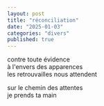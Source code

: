 ```yaml
---
layout: post
title: "réconciliation"
date: "2025-01-03"
categories: "divers"
published: true
---
```


contre toute évidence  
à l'envers des apparences  
les retrouvailles nous attendent  

sur le chemin des attentes  
je prends ta main  
